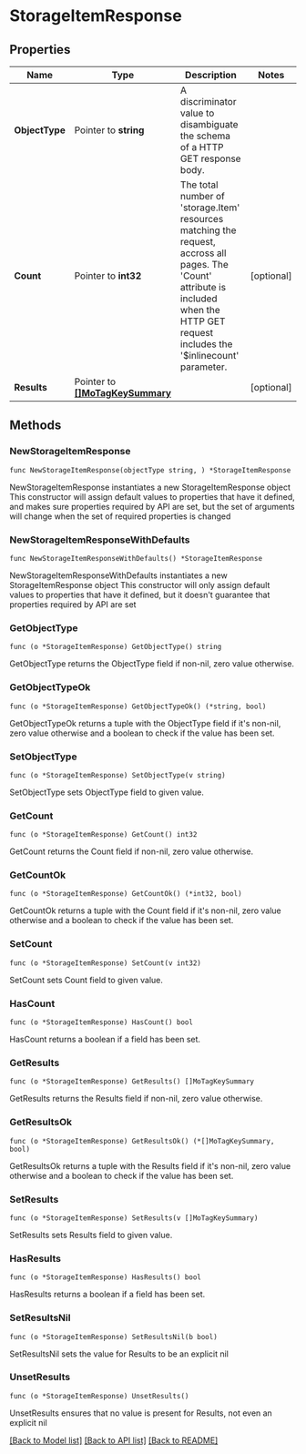 # StorageItemResponse

## Properties

Name | Type | Description | Notes
------------ | ------------- | ------------- | -------------
**ObjectType** | Pointer to **string** | A discriminator value to disambiguate the schema of a HTTP GET response body. | 
**Count** | Pointer to **int32** | The total number of &#39;storage.Item&#39; resources matching the request, accross all pages. The &#39;Count&#39; attribute is included when the HTTP GET request includes the &#39;$inlinecount&#39; parameter. | [optional] 
**Results** | Pointer to [**[]MoTagKeySummary**](MoTagKeySummary.md) |  | [optional] 

## Methods

### NewStorageItemResponse

`func NewStorageItemResponse(objectType string, ) *StorageItemResponse`

NewStorageItemResponse instantiates a new StorageItemResponse object
This constructor will assign default values to properties that have it defined,
and makes sure properties required by API are set, but the set of arguments
will change when the set of required properties is changed

### NewStorageItemResponseWithDefaults

`func NewStorageItemResponseWithDefaults() *StorageItemResponse`

NewStorageItemResponseWithDefaults instantiates a new StorageItemResponse object
This constructor will only assign default values to properties that have it defined,
but it doesn't guarantee that properties required by API are set

### GetObjectType

`func (o *StorageItemResponse) GetObjectType() string`

GetObjectType returns the ObjectType field if non-nil, zero value otherwise.

### GetObjectTypeOk

`func (o *StorageItemResponse) GetObjectTypeOk() (*string, bool)`

GetObjectTypeOk returns a tuple with the ObjectType field if it's non-nil, zero value otherwise
and a boolean to check if the value has been set.

### SetObjectType

`func (o *StorageItemResponse) SetObjectType(v string)`

SetObjectType sets ObjectType field to given value.


### GetCount

`func (o *StorageItemResponse) GetCount() int32`

GetCount returns the Count field if non-nil, zero value otherwise.

### GetCountOk

`func (o *StorageItemResponse) GetCountOk() (*int32, bool)`

GetCountOk returns a tuple with the Count field if it's non-nil, zero value otherwise
and a boolean to check if the value has been set.

### SetCount

`func (o *StorageItemResponse) SetCount(v int32)`

SetCount sets Count field to given value.

### HasCount

`func (o *StorageItemResponse) HasCount() bool`

HasCount returns a boolean if a field has been set.

### GetResults

`func (o *StorageItemResponse) GetResults() []MoTagKeySummary`

GetResults returns the Results field if non-nil, zero value otherwise.

### GetResultsOk

`func (o *StorageItemResponse) GetResultsOk() (*[]MoTagKeySummary, bool)`

GetResultsOk returns a tuple with the Results field if it's non-nil, zero value otherwise
and a boolean to check if the value has been set.

### SetResults

`func (o *StorageItemResponse) SetResults(v []MoTagKeySummary)`

SetResults sets Results field to given value.

### HasResults

`func (o *StorageItemResponse) HasResults() bool`

HasResults returns a boolean if a field has been set.

### SetResultsNil

`func (o *StorageItemResponse) SetResultsNil(b bool)`

 SetResultsNil sets the value for Results to be an explicit nil

### UnsetResults
`func (o *StorageItemResponse) UnsetResults()`

UnsetResults ensures that no value is present for Results, not even an explicit nil

[[Back to Model list]](../README.md#documentation-for-models) [[Back to API list]](../README.md#documentation-for-api-endpoints) [[Back to README]](../README.md)


